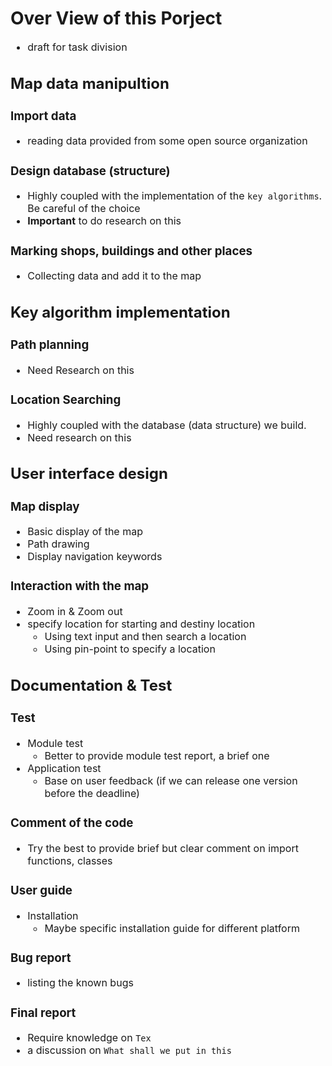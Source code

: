 # Over View of this Porject

<font size = 3>

- draft for task division

## Map data manipultion

### Import data

- reading data provided from some open source organization

### Design database (structure)

- Highly coupled with the implementation of the `key algorithms`. Be careful of the choice
- **Important** to do research on this

### Marking shops, buildings and other places

- Collecting data and add it to the map

## Key algorithm implementation

### Path planning

- Need Research on this

### Location Searching

- Highly coupled with the database (data structure) we build.
- Need research on this

## User interface design

### Map display

- Basic display of the map
- Path drawing
- Display navigation keywords

### Interaction with the map

- Zoom in & Zoom out
- specify location for starting and destiny location
  - Using text input and then search a location
  - Using pin-point to specify a location

## Documentation & Test

### Test

- Module test
  - Better to provide module test report, a brief one
- Application test
  - Base on user feedback (if we can release one version before the deadline)

### Comment of the code

- Try the best to provide brief but clear comment on import functions, classes

### User guide

- Installation
  - Maybe specific installation guide for different platform

### Bug report

- listing the known bugs

### Final report

- Require knowledge on `Tex`
- a discussion on `What shall we put in this`
